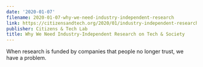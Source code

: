 ```yaml
---
date: '2020-01-07'
filename: 2020-01-07-why-we-need-industry-independent-research
link: https://citizensandtech.org/2020/01/industry-independent-research/
publisher: Citizens & Tech Lab
title: Why We Need Industry-Independent Research on Tech & Society
---
```


When research is funded by companies that people no longer trust, we have a problem.